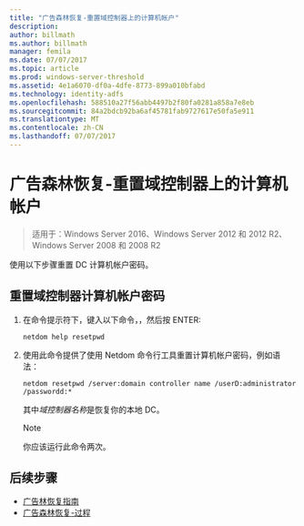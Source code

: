 ```yaml
---
title: "广告森林恢复-重置域控制器上的计算机帐户"
description: 
author: billmath
ms.author: billmath
manager: femila
ms.date: 07/07/2017
ms.topic: article
ms.prod: windows-server-threshold
ms.assetid: 4e1a6070-df0a-4dfe-8773-899a010bfabd
ms.technology: identity-adfs
ms.openlocfilehash: 588510a27f56abb4497b2f80fa0281a858a7e8eb
ms.sourcegitcommit: 84a2bdcb92ba6af45781fab9727617e50fa5e911
ms.translationtype: MT
ms.contentlocale: zh-CN
ms.lasthandoff: 07/07/2017
---
```

# <a name="ad-forest-recovery---resetting-the-computer-account-on-the-dc"></a>广告森林恢复-重置域控制器上的计算机帐户 

>适用于：Windows Server 2016、Windows Server 2012 和 2012 R2、Windows Server 2008 和 2008 R2

 使用以下步骤重置 DC 计算机帐户密码。  
  
## <a name="to-reset-the-computer-account-password-of-the-domain-controller"></a>重置域控制器计算机帐户密码  
  
1.  在命令提示符下，键入以下命令，，然后按 ENTER:  
  
    ```  
    netdom help resetpwd  
    ```  
  
2.  使用此命令提供了使用 Netdom 命令行工具重置计算机帐户密码，例如语法：  
  
    ```  
    netdom resetpwd /server:domain controller name /userD:administrator /passwordd:*  
    ```  
  
     其中*域控制器名称*是恢复你的本地 DC。  
  
    > [!NOTE]
    >  你应该运行此命令两次。  
  
## <a name="next-steps"></a>后续步骤

- [广告林恢复指南](AD-Forest-Recovery-Guide.md)
- [广告森林恢复-过程](AD-Forest-Recovery-Procedures.md)
